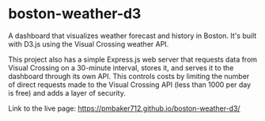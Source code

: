 # boston-weather-d3

A dashboard that visualizes weather forecast and history in Boston.
It's built with D3.js using the Visual Crossing weather API.

This project also has a simple Express.js web server that requests data from Visual Crossing on a 30-minute interval, stores it, and serves it to the dashboard through its own API. 
This controls costs by limiting the number of direct requests made to the Visual Crossing API (less than 1000 per day is free) and adds a layer of security.

Link to the live page: https://pmbaker712.github.io/boston-weather-d3/
